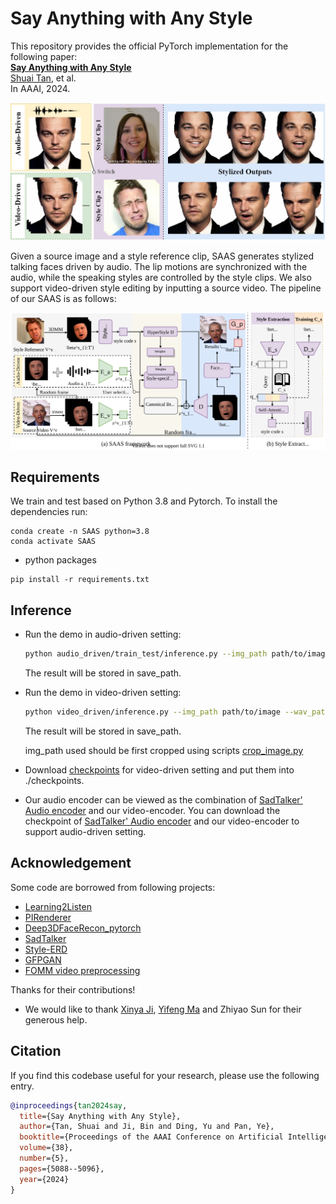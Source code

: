 # Say Anything with Any Style

This repository provides the official PyTorch implementation for the following paper:<br>
**[Say Anything with Any Style](https://arxiv.org/abs/2403.06363)**<br>
[Shuai Tan](https://scholar.google.com.hk/citations?user=9KjKwDwAAAAJ&hl=zh-CN), et al.<br>
In AAAI, 2024.<br>

![visualization](demo/teaser.jpg)

Given a source image and a style reference clip, SAAS generates stylized talking faces driven by audio. The lip motions are synchronized with the audio, while the speaking styles are controlled by the style clips. We also support video-driven style editing by inputting a source video. The pipeline of our SAAS is as follows:

![visualization](demo/pipeline.svg)

## Requirements
We train and test based on Python 3.8 and Pytorch. To install the dependencies run:
```
conda create -n SAAS python=3.8
conda activate SAAS
```

- python packages
```
pip install -r requirements.txt
```

## Inference

- Run the demo in audio-driven setting:
    ```bash
    python audio_driven/train_test/inference.py --img_path path/to/image --wav_path path/to/audio --img_3DMM_path path/to/img_3DMM --style_path path/to/style --save_path path/to/save
    ```
  The result will be stored in save_path.

- Run the demo in video-driven setting:
    ```bash
    python video_driven/inference.py --img_path path/to/image --wav_path path/to/audio --video_3DMM_path path/to/video_3DMM --style_path path/to/style --save_path path/to/save
    ```
  The result will be stored in save_path.

  img_path used should be first cropped using scripts [crop_image.py](data_preprocess/crop_image.py)

- Download [checkpoints](https://drive.google.com/file/d/1bZYQZF1Ftm_BDWvq899KY2MolSXktHYl/view?usp=drive_link) for video-driven setting and put them into ./checkpoints.
- Our audio encoder can be viewed as the combination of [SadTalker' Audio encoder](https://github.com/OpenTalker/SadTalker) and our video-encoder. You can download the checkpoint of [SadTalker' Audio encoder](https://github.com/OpenTalker/SadTalker) and our video-encoder to support audio-driven setting.

## Acknowledgement
Some code are borrowed from following projects:
* [Learning2Listen](https://github.com/evonneng/learning2listen)
* [PIRenderer](https://github.com/RenYurui/PIRender)
* [Deep3DFaceRecon_pytorch](https://github.com/sicxu/Deep3DFaceRecon_pytorch)
* [SadTalker](https://github.com/OpenTalker/SadTalker)
* [Style-ERD](https://github.com/tianxintao/Online-Motion-Style-Transfer)
* [GFPGAN](https://github.com/TencentARC/GFPGAN)
* [FOMM video preprocessing](https://github.com/AliaksandrSiarohin/video-preprocessing)

Thanks for their contributions!

* We would like to thank [Xinya Ji](https://scholar.google.com.hk/citations?user=sy_WtmcAAAAJ&hl=zh-CN&oi=ao), [Yifeng Ma](https://scholar.google.com.hk/citations?user=0SxgRqoAAAAJ&hl=zh-CN&oi=ao) and Zhiyao Sun for their generous help.

## Citation
If you find this codebase useful for your research, please use the following entry.
```BibTeX
@inproceedings{tan2024say,
  title={Say Anything with Any Style},
  author={Tan, Shuai and Ji, Bin and Ding, Yu and Pan, Ye},
  booktitle={Proceedings of the AAAI Conference on Artificial Intelligence},
  volume={38},
  number={5},
  pages={5088--5096},
  year={2024}
}
```